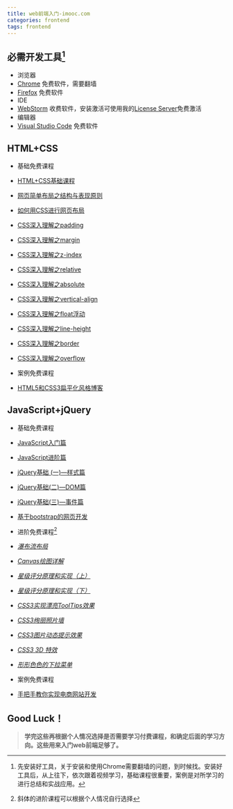 ```yaml
---
title: web前端入门-imooc.com
categories: frontend
tags: frontend
---
```


## 必需开发工具[^工具]

- 浏览器
 - [Chrome](https://www.google.cn/chrome/) 免费软件，需要翻墙
 - [Firefox](http://www.firefox.com.cn/) 免费软件
- IDE
 - [WebStorm](http://www.jetbrains.com/webstorm/download/) 收费软件，安装激活可使用我的[License Server](https://heimo-he.github.io/idea/)免费激活
- 编辑器
 - [Visual Studio Code](https://code.visualstudio.com/Download) 免费软件


<!-- more -->


## HTML+CSS
- 基础免费课程
 - [HTML+CSS基础课程](https://www.imooc.com/learn/9)
 - [网页简单布局之结构与表现原则](https://www.imooc.com/learn/20)
 - [如何用CSS进行网页布局](https://www.imooc.com/learn/57)
 - [CSS深入理解之padding](https://www.imooc.com/learn/710)
 - [CSS深入理解之margin](https://www.imooc.com/learn/680)
 - [CSS深入理解之z-index](https://www.imooc.com/learn/643)
 - [CSS深入理解之relative](https://www.imooc.com/learn/565)
 - [CSS深入理解之absolute](https://www.imooc.com/learn/192)
 - [CSS深入理解之vertical-align](https://www.imooc.com/learn/542)
 - [CSS深入理解之float浮动](https://www.imooc.com/learn/121)
 - [CSS深入理解之line-height](https://www.imooc.com/learn/403)
 - [CSS深入理解之border](https://www.imooc.com/learn/755)
 - [CSS深入理解之overflow](https://www.imooc.com/learn/256)

- 案例免费课程
 - [HTML5和CSS3扁平化风格博客](https://www.imooc.com/learn/445)

## JavaScript+jQuery
- 基础免费课程
 - [JavaScript入门篇](https://www.imooc.com/learn/36)
 - [JavaScript进阶篇](https://www.imooc.com/learn/10)
 - [jQuery基础 (一)—样式篇](https://www.imooc.com/learn/418)
 - [jQuery基础(二)—DOM篇](https://www.imooc.com/learn/530)
 - [jQuery基础(三)—事件篇](https://www.imooc.com/learn/429)
 - [基于bootstrap的网页开发](https://www.imooc.com/learn/182)

- 进阶免费课程[^进阶]
 - *[瀑布流布局](https://www.imooc.com/learn/101)*
 - *[Canvas绘图详解](https://www.imooc.com/learn/185)*
 - *[星级评分原理和实现（上）](https://www.imooc.com/learn/842)*
 - *[星级评分原理和实现（下）](https://www.imooc.com/learn/848)*
 - *[CSS3实现漂亮ToolTips效果](https://www.imooc.com/learn/331)*
 - *[CSS3绚丽照片墙](https://www.imooc.com/learn/227)*
 - *[CSS3图片动态提示效果](https://www.imooc.com/learn/473)*
 - *[CSS3 3D 特效](https://www.imooc.com/learn/77)*
 - *[形形色色的下拉菜单](https://www.imooc.com/learn/12)*

- 案例免费课程
 - [手把手教你实现电商网站开发](https://www.imooc.com/learn/100)

## Good Luck！

> **学完这些再根据个人情况选择是否需要学习付费课程，和确定后面的学习方向。这些用来入门web前端足够了。**
> 


[^工具]: 先安装好工具，关于安装和使用Chrome需要翻墙的问题，到时候找。安装好工具后，从上往下，依次跟着视频学习，基础课程很重要，案例是对所学习的进行总结和实战应用。

[^进阶]: 斜体的进阶课程可以根据个人情况自行选择
